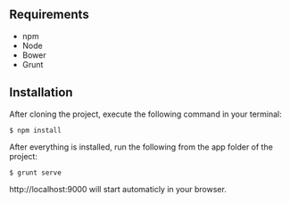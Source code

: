 ## Requirements

- npm
- Node
- Bower
- Grunt


## Installation

After cloning the project, execute the following command in your terminal:
```
$ npm install
```

After everything is installed, run the following from the app folder of the project:
```
$ grunt serve
```

http://localhost:9000 will start automaticly in your browser.